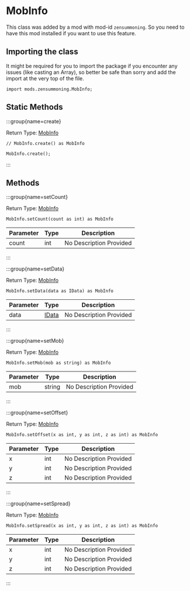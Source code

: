 # MobInfo

This class was added by a mod with mod-id `zensummoning`. So you need to have this mod installed if you want to use this feature.

## Importing the class

It might be required for you to import the package if you encounter any issues (like casting an Array), so better be safe than sorry and add the import at the very top of the file.
```zenscript
import mods.zensummoning.MobInfo;
```


## Static Methods

:::group{name=create}

Return Type: [MobInfo](/mods/zensummoning/MobInfo)

```zenscript
// MobInfo.create() as MobInfo

MobInfo.create();
```

:::

## Methods

:::group{name=setCount}

Return Type: [MobInfo](/mods/zensummoning/MobInfo)

```zenscript
MobInfo.setCount(count as int) as MobInfo
```

| Parameter | Type | Description |
|-----------|------|-------------|
| count | int | No Description Provided |


:::

:::group{name=setData}

Return Type: [MobInfo](/mods/zensummoning/MobInfo)

```zenscript
MobInfo.setData(data as IData) as MobInfo
```

| Parameter | Type | Description |
|-----------|------|-------------|
| data | [IData](/vanilla/api/data/IData) | No Description Provided |


:::

:::group{name=setMob}

Return Type: [MobInfo](/mods/zensummoning/MobInfo)

```zenscript
MobInfo.setMob(mob as string) as MobInfo
```

| Parameter | Type | Description |
|-----------|------|-------------|
| mob | string | No Description Provided |


:::

:::group{name=setOffset}

Return Type: [MobInfo](/mods/zensummoning/MobInfo)

```zenscript
MobInfo.setOffset(x as int, y as int, z as int) as MobInfo
```

| Parameter | Type | Description |
|-----------|------|-------------|
| x | int | No Description Provided |
| y | int | No Description Provided |
| z | int | No Description Provided |


:::

:::group{name=setSpread}

Return Type: [MobInfo](/mods/zensummoning/MobInfo)

```zenscript
MobInfo.setSpread(x as int, y as int, z as int) as MobInfo
```

| Parameter | Type | Description |
|-----------|------|-------------|
| x | int | No Description Provided |
| y | int | No Description Provided |
| z | int | No Description Provided |


:::


